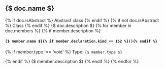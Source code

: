 ## {$ doc.name $}
{% if doc.isAbstract %}
<span class="badge badge-warning">Abstract class</span>
{% endif %}
{% if not doc.isAbstract %}
<span class="badge badge-warning">Class</span>
{% endif %}
{$ doc.description  $}
{% for member in doc.members %}
{% if member.description %}
#### `{$ member.name $}{% if member.declaration.kind == 152 %}(){% endif %}`
{% if member.type !== 'void' %}
Type: `{$ member.type $}`

{% endif %}
{$ member.description $}
{% endif %}
{% endfor %}

